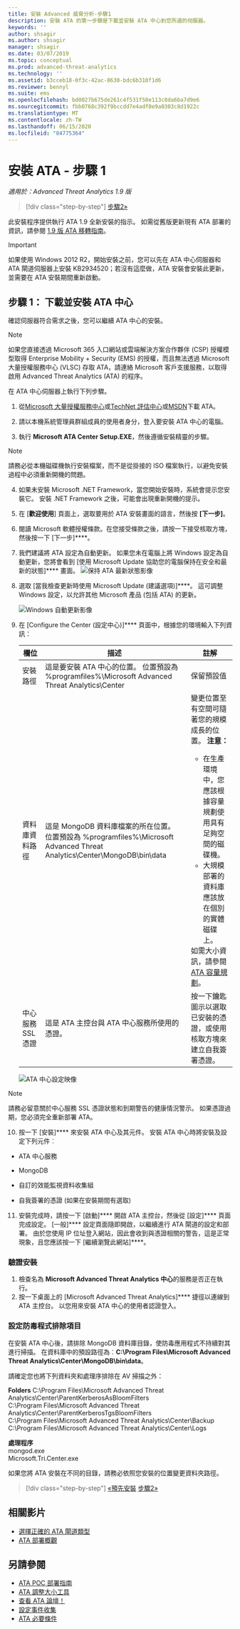 ```yaml
---
title: 安裝 Advanced 威脅分析-步驟1
description: 安裝 ATA 的第一步驟是下載並安裝 ATA 中心到您所選的伺服器。
keywords: ''
author: shsagir
ms.author: shsagir
manager: shsagir
ms.date: 03/07/2019
ms.topic: conceptual
ms.prod: advanced-threat-analytics
ms.technology: ''
ms.assetid: b3cceb18-0f3c-42ac-8630-bdc6b310f1d6
ms.reviewer: bennyl
ms.suite: ems
ms.openlocfilehash: bd0027b675de261c4f531f50e113c8da6ba7d9e6
ms.sourcegitcommit: fbb0768c392f9bccdd7e4adf0e9a0303c8d1922c
ms.translationtype: MT
ms.contentlocale: zh-TW
ms.lasthandoff: 06/15/2020
ms.locfileid: "84775364"
---
```

# <a name="install-ata---step-1"></a>安裝 ATA - 步驟 1

*適用於：Advanced Threat Analytics 1.9 版*

> [!div class="step-by-step"]
> [步驟2»](install-ata-step2.md)


此安裝程序提供執行 ATA 1.9 全新安裝的指示。 如需從舊版更新現有 ATA 部署的資訊，請參閱 [1.9 版 ATA 移轉指南](ata-update-1.9-migration-guide.md)。

> [!IMPORTANT] 
> 如果使用 Windows 2012 R2，開始安裝之前，您可以先在 ATA 中心伺服器和 ATA 閘道伺服器上安裝 KB2934520；若沒有這麼做，ATA 安裝會安裝此更新，並需要在 ATA 安裝期間重新啟動。

## <a name="step-1-download-and-install-the-ata-center"></a>步驟 1： 下載並安裝 ATA 中心
確認伺服器符合需求之後，您可以繼續 ATA 中心的安裝。
    
> [!NOTE]
>如果您直接透過 Microsoft 365 入口網站或雲端解決方案合作夥伴 (CSP) 授權模型取得 Enterprise Mobility + Security (EMS) 的授權，而且無法透過 Microsoft 大量授權服務中心 (VLSC) 存取 ATA，請連絡 Microsoft 客戶支援服務，以取得啟用 Advanced Threat Analytics (ATA) 的程序。

在 ATA 中心伺服器上執行下列步驟。

1.  從[Microsoft 大量授權服務中心](https://www.microsoft.com/Licensing/servicecenter/default.aspx)或[TechNet 評估中心](https://www.microsoft.com/evalcenter/)或[MSDN](https://msdn.microsoft.com/subscriptions/downloads)下載 ATA。

2.  請以本機系統管理員群組成員的使用者身分，登入要安裝 ATA 中心的電腦。

3.  執行 **Microsoft ATA Center Setup.EXE**，然後遵循安裝精靈的步驟。

> [!NOTE]   
> 請務必從本機磁碟機執行安裝檔案，而不是從掛接的 ISO 檔案執行，以避免安裝過程中必須重新開機的問題。   

4. 如果未安裝 Microsoft .NET Framework，當您開始安裝時，系統會提示您安裝它。 安裝 .NET Framework 之後，可能會出現重新開機的提示。
5. 在 [**歡迎使用**] 頁面上，選取要用於 ATA 安裝畫面的語言，然後按 **[下一步]**。

6. 閱讀 Microsoft 軟體授權條款。在您接受條款之後，請按一下接受核取方塊，然後按一下 [下一步]****。

7. 我們建議將 ATA 設定為自動更新。 如果您未在電腦上將 Windows 設定為自動更新，您將會看到 [使用 Microsoft Update 協助您的電腦保持在安全和最新的狀態]**** 畫面。 
   ![保持 ATA 最新狀態影像](media/ata_ms_update.png)

8. 選取 [當我檢查更新時使用 Microsoft Update (建議選項)]****。 這可調整 Windows 設定，以允許其他 Microsoft 產品 (包括 ATA) 的更新。 

    ![Windows 自動更新影像](media/ata_installupdatesautomatically.png)

9. 在 [Configure the Center (設定中心)]**** 頁面中，根據您的環境輸入下列資訊：

   |欄位|描述|註解|
   |---------|---------------|------------|
   |安裝路徑|這是要安裝 ATA 中心的位置。 位置預設為 %programfiles%\Microsoft Advanced Threat Analytics\Center|保留預設值|
   |資料庫資料路徑|這是 MongoDB 資料庫檔案的所在位置。 位置預設為 %programfiles%\Microsoft Advanced Threat Analytics\Center\MongoDB\bin\data|變更位置至有空間可隨著您的規模成長的位置。 **注意：** <ul><li>在生產環境中，您應該根據容量規劃使用具有足夠空間的磁碟機。</li><li>大規模部署的資料庫應該放在個別的實體磁碟上。</li></ul>如需大小資訊，請參閱 [ATA 容量規劃](ata-capacity-planning.md)。|
   |中心服務 SSL 憑證|這是 ATA 主控台與 ATA 中心服務所使用的憑證。|按一下鑰匙圖示以選取已安裝的憑證，或使用核取方塊來建立自我簽署憑證。|
        
   ![ATA 中心設定映像](media/ATA-Center-Configuration.png)

> [!NOTE]   
> 請務必留意關於中心服務 SSL 憑證狀態和到期警告的健康情況警示。 如果憑證過期，您必須完全重新部署 ATA。 

10. 按一下 [安裝]**** 來安裝 ATA 中心及其元件。
   安裝 ATA 中心時將安裝及設定下列元件︰

   -   ATA 中心服務

   -   MongoDB

   -   自訂的效能監視資料收集組

   -   自我簽署的憑證 (如果在安裝期間有選取)

11. 安裝完成時，請按一下 [啟動]**** 開啟 ATA 主控台，然後從 [設定]**** 頁面完成設定。
   [一般]**** 設定頁面隨即開啟，以繼續進行 ATA 閘道的設定和部署。
   由於您使用 IP 位址登入網站，因此會收到與憑證相關的警告，這是正常現象，且您應該按一下 [繼續瀏覽此網站]****。

### <a name="validate-installation"></a>驗證安裝

1.  檢查名為 **Microsoft Advanced Threat Analytics 中心**的服務是否正在執行。
2.  按一下桌面上的 [Microsoft Advanced Threat Analytics]**** 捷徑以連線到 ATA 主控台。 以您用來安裝 ATA 中心的使用者認證登入。

### <a name="set-anti-virus-exclusions"></a>設定防毒程式排除項目

在安裝 ATA 中心後，請排除 MongoDB 資料庫目錄，使防毒應用程式不持續對其進行掃描。 在資料庫中的預設路徑為︰**C:\Program Files\Microsoft Advanced Threat Analytics\Center\MongoDB\bin\data**。

請確定您也將下列資料夾和處理序排除在 AV 掃描之外：

**Folders** C:\Program Files\Microsoft Advanced Threat Analytics\Center\ParentKerberosAsBloomFilters
<br>C:\Program Files\Microsoft Advanced Threat Analytics\Center\ParentKerberosTgsBloomFilters
<br>C:\Program Files\Microsoft Advanced Threat Analytics\Center\Backup
<br>C:\Program Files\Microsoft Advanced Threat Analytics\Center\Logs

**處理程序**
<br>mongod.exe
<br>Microsoft.Tri.Center.exe


如果您將 ATA 安裝在不同的目錄，請務必依照您安裝的位置變更資料夾路徑。 

> [!div class="step-by-step"]
> [«預先安裝](configure-port-mirroring.md) 
> [步驟2»](install-ata-step2.md)

## <a name="related-videos"></a>相關影片
- [選擇正確的 ATA 閘道類型](https://channel9.msdn.com/Shows/Microsoft-Security/ATA-Deployment-Choose-the-Right-Gateway-Type)
- [ATA 部署概觀](https://channel9.msdn.com/Shows/Microsoft-Security/Overview-of-ATA-Deployment-in-10-Minutes)


## <a name="see-also"></a>另請參閱
- [ATA POC 部署指南](https://aka.ms/atapoc)
- [ATA 調整大小工具](https://aka.ms/atasizingtool)
- [查看 ATA 論壇！](https://social.technet.microsoft.com/Forums/security/home?forum=mata)
- [設定事件收集](configure-event-collection.md)
- [ATA 必要條件](ata-prerequisites.md)

